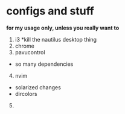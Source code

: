 # configs and stuff
**for my usage only, unless you really want to**
1. i3
  *kill the nautilus desktop thing
2. chrome
3. pavucontrol
  * so many dependencies
4. nvim
  * solarized changes
  * dircolors
5. 
